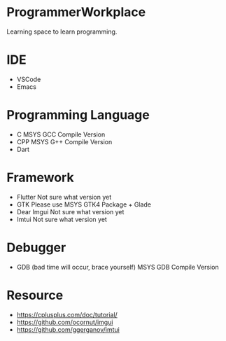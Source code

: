 # ProgrammerWorkplace
Learning space to learn programming.

# IDE
- VSCode
- Emacs

# Programming Language
- C
MSYS GCC Compile Version
- CPP
MSYS G++ Compile Version
- Dart

# Framework
- Flutter
Not sure what version yet
- GTK
Please use MSYS GTK4 Package + Glade
- Dear Imgui
Not sure what version yet
- Imtui
Not sure what version yet

# Debugger
- GDB (bad time will occur, brace yourself)
MSYS GDB Compile Version

# Resource
- https://cplusplus.com/doc/tutorial/
- https://github.com/ocornut/imgui
- https://github.com/ggerganov/imtui
